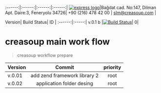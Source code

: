 :------:|:------:|:------:|:------:|
[![express logo](http://www.creasoup.com/wp-content/uploads/2012/10/logo.png)](http://creasoup.com/)|Bağdat cad. No:147, Dilman Apt. Daire:3, Feneryolu 34726| +90 (216) 478 42 00 | [slm@creasoup.com](slm@creasoup.com) |


Version| Build Status| ID |
:------:|:-----:| 
v.0.1 b |[![Build Status](https://travis-ci.org/kardesyazilim/proper.svg?branch=master)](https://travis-ci.org/kardesyazilim/proper)| 0|


# creasoup  main work flow 

> creasoup workflow prepare

Version  | Commit | priority |
:-------- | :--------: | :--------: | 
v.0.01 | add zend framework library 2 | root | 
v.0.02 | application folder desing | root |
